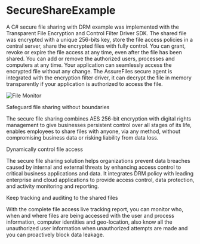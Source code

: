 # SecureShareExample
 A C# secure file sharing with DRM example was implemented with the Transparent File Encryption and Control Filter Driver SDK. The shared file was encrypted with a unique 256-bits key, store the file access policies in a central server, share the encrypted files with fully control. You can grant, revoke or expire the file access at any time, even after the file has been shared. You can add or remove the authorized users, processes and computers at any time. Your application can seamlessly access the encrypted file without any change. The AssureFiles secure agent is integrated with the encryption filter driver, it can decrypt the file in memory transparently if your application is authorized to access the file.
 
![File Monitor](https://www.easefilter.com/Images/SecureSharing.png)

Safeguard file sharing without boundaries

The secure file sharing combines AES 256-bit encryption with digital rights management to give businesses persistent control over all stages of its life, enables employees to share files with anyone, via any method, without compromising business data or risking liability from data loss.

Dynamically control file access

The secure file sharing solution helps organizations prevent data breaches caused by internal and external threats by enhancing access control to critical business applications and data. It integrates DRM policy with leading enterprise and cloud applications to provide access control, data protection, and activity monitoring and reporting.

Keep tracking and auditing to the shared files

With the complete file access live tracking report, you can monitor who, when and where files are being accessed with the user and process information, computer identities and geo-location, also know all the unauthorized user information when unauthorized attempts are made and you can proactively block data leakage.
